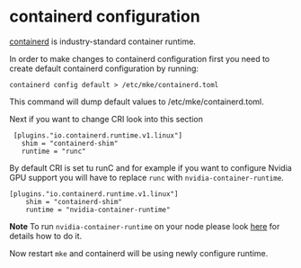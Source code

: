 # containerd configuration

[containerd](https://github.com/containerd/containerd) is industry-standard container runtime.

In order to make changes to containerd configuration first you need to create default containerd configuration by running:
```
containerd config default > /etc/mke/containerd.toml
```
This command will dump default values to /etc/mke/containerd.toml. 

Next if you want to change CRI look into this section

 ``` 
  [plugins."io.containerd.runtime.v1.linux"]
    shim = "containerd-shim"
    runtime = "runc"
```

By default CRI is set tu runC and for example if you want to configure Nvidia GPU support you will have to replace `runc` with `nvidia-container-runtime`. 

```
[plugins."io.containerd.runtime.v1.linux"]
    shim = "containerd-shim"
    runtime = "nvidia-container-runtime"
```

**Note** To run `nvidia-container-runtime` on your node please look [here](https://josephb.org/blog/containerd-nvidia/) for details how to do it.

Now restart `mke` and containerd will be using newly configure runtime.